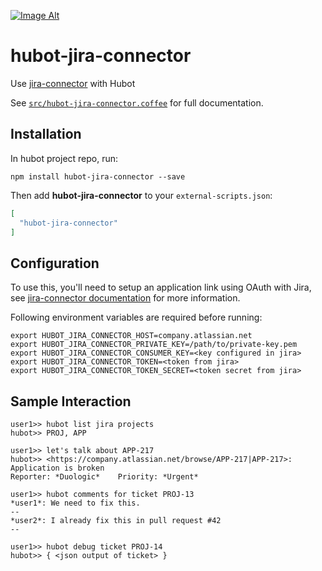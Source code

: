 [![Image Alt](https://i.creativecommons.org/l/by-sa/4.0/80x15.png)](http://creativecommons.org/licenses/by-sa/4.0/)

# hubot-jira-connector

Use [jira-connector](https://www.npmjs.com/package/jira-connector) with Hubot

See [`src/hubot-jira-connector.coffee`](src/hubot-jira-connector.coffee) for full documentation.

## Installation

In hubot project repo, run:

`npm install hubot-jira-connector --save`

Then add **hubot-jira-connector** to your `external-scripts.json`:

```json
[
  "hubot-jira-connector"
]
```

## Configuration

To use this, you'll need to setup an application link using OAuth with Jira, see [jira-connector documentation](https://github.com/floralvikings/jira-connector#oauth-authentication) for more information.

Following environment variables are required before running:

```
export HUBOT_JIRA_CONNECTOR_HOST=company.atlassian.net
export HUBOT_JIRA_CONNECTOR_PRIVATE_KEY=/path/to/private-key.pem
export HUBOT_JIRA_CONNECTOR_CONSUMER_KEY=<key configured in jira>
export HUBOT_JIRA_CONNECTOR_TOKEN=<token from jira>
export HUBOT_JIRA_CONNECTOR_TOKEN_SECRET=<token secret from jira>
```

## Sample Interaction

```
user1>> hubot list jira projects
hubot>> PROJ, APP

user1>> let's talk about APP-217
hubot>> <https://company.atlassian.net/browse/APP-217|APP-217>: Application is broken
Reporter: *Duologic*    Priority: *Urgent*

user1>> hubot comments for ticket PROJ-13
*user1*: We need to fix this.
--
*user2*: I already fix this in pull request #42
--

user1>> hubot debug ticket PROJ-14
hubot>> { <json output of ticket> }
```
